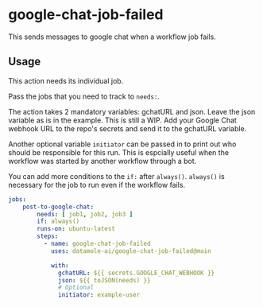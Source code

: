 # google-chat-job-failed

This sends messages to google chat when a workflow job fails.

## Usage

This action needs its individual job. 

Pass the jobs that you need to track to `needs:`.

The action takes 2 mandatory variables: gchatURL and json.
Leave the json variable as is in the example. This is still a WIP.
Add your Google Chat webhook URL to the repo's secrets and send it to the gchatURL variable.

Another optional variable `initiator` can be passed in to print out who should be responsible for this run. This is espcially useful when the workflow was started by another workflow through a bot.

You can add more conditions to the `if:` after `always()`. `always()` is necessary for the job to run even if the workflow fails.

```YAML
jobs:
    post-to-google-chat:
        needs: [ job1, job2, job3 ]
        if: always()
        runs-on: ubuntu-latest
        steps:
          - name: google-chat-job-failed
            uses: datamole-ai/google-chat-job-failed@main

            with:
              gchatURL: ${{ secrets.GOOGLE_CHAT_WEBHOOK }}
              json: ${{ toJSON(needs) }}
              # Optional
              initiator: example-user
```
